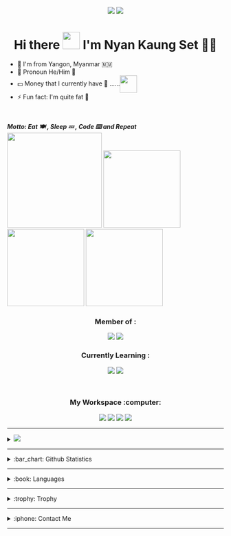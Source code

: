 <p align='center'><img src="https://hits.seeyoufarm.com/api/count/incr/badge.svg?url=https%3A%2F%2Fgithub.com%2FNyanKaungSet1212%2Fhit-counter"> <img src="https://wakatime.com/badge/user/bc330e1d-04b3-4516-bfb4-2b28f0dabda9.svg">
</p>

<h1 align='center'>
  Hi there <img src="https://user-images.githubusercontent.com/1303154/88677602-1635ba80-d120-11ea-84d8-d263ba5fc3c0.gif" width=40px> I'm Nyan Kaung Set 👨‍💻
</h1>

- :round_pushpin: I'm from Yangon, Myanmar :myanmar:
- :eyes: Pronoun He/Him :boy:
- :dollar: Money that I currently have :egg: ......<img src="https://c.tenor.com/Y5Gr8bnIOf0AAAAC/eye-roll-emoji.gif" align=center width=40px>
- :zap: Fun fact: I'm quite fat :rofl:
<br>

***Motto: Eat :plate_with_cutlery: , Sleep :zzz: , Code :keyboard: and Repeat***
<img src="https://c.tenor.com/6LS4ojqB4_UAAAAM/incredibles2-dash-parr.gif" width=220px> <img src="https://c.tenor.com/0QyZLiiDasAAAAAC/sleep-sleeping-time.gif" height=179px> <img src="https://c.tenor.com/flflC6GFzO8AAAAM/sultan-alrefaei-programmer.gif" height=179px> <img src="https://c.tenor.com/Dr_w8whfTlsAAAAM/refresh-repeat-refresh.gif" height=179px>
<br>

 <h3 align='center'>Member of :</h3>
 <p align='center'>
 <a href="https://cooldevs.netlify.app"><img src="https://img.shields.io/badge/cooldevs-000000?style=for-the-badge&logo=cooldevs&logoColor=white"></a>
 <a href="https://github.com/Programmer-sClass"><img src="https://img.shields.io/badge/ProgrammersClass-000000?style=for-the-badge&logo=Programmer-sClass&logoColor=white"></a>
<br>
 <h3 align='center'>Currently Learning : </h3>
<p align='center'> <img src="https://img.shields.io/badge/JavaScript-323330?style=for-the-badge&logo=javascript&logoColor=F7DF1E"> <img src="https://img.shields.io/badge/bootstrap-7952B3?style=for-the-badge&logo=bootstrap&logoColor=white"></p>
<br>

<h3 align='center'>My Workspace :computer:</h3>
<p align='center'><img src="https://img.shields.io/badge/Windows-0078D6?style=for-the-badge&logo=windows&logoColor=white"> <img src="https://img.shields.io/badge/hp%20laptop-0096D6?style=for-the-badge&logo=hp&logoColor=white"> <img src="https://img.shields.io/badge/Intel%20Core_i5_10th-0071C5?style=for-the-badge&logo=intel&logoColor=white"> <img src="https://img.shields.io/badge/Visual_Studio_Code-0078D4?style=for-the-badge&logo=visual%20studio%20code&logoColor=white"></p>

<hr>
<details>
  <summary><img src="https://img.shields.io/badge/WakaTime-000000?style=for-the-badge&logo=WakaTime&logoColor=white"></summary><br>
  <p align=center>
    <img src="https://wakatime.com/share/@bc330e1d-04b3-4516-bfb4-2b28f0dabda9/009f4359-9e4d-4581-b276-6eb0a777493b.png" width=300px>
  </p>
</details>
<hr>

<details>
  <summary>:bar_chart: Github Statistics</summary><br>
  <p align=center>
    <img src="https://github-profile-summary-cards.vercel.app/api/cards/profile-details?username=NyanKaungSet&theme=vue"><br>
    <!--img src="https://github-readme-stats.vercel.app/api/top-langs/?username=NyanKaungSet&layout=compact&theme=highcontrast"><br-->
    <img src="https://github-readme-stats.vercel.app/api?username=NyanKaungSet&show_icons=true&count_private=true&theme=highcontrast">
    <img src="https://github-readme-streak-stats.herokuapp.com/?user=NyanKaungSet&theme=highcontrast">
  </p>
</details>
<hr>

<details>
  <summary>:book: Languages</summary><br>
  <p align='center'>
   <img src="https://img.shields.io/badge/html5-E34F26?style=for-the-badge&logo=html5&logoColor=white"> <img src="https://img.shields.io/badge/css3-1572B6?style=for-the-badge&logo=css3&logoColor=white"> <img src="https://img.shields.io/badge/JavaScript-323330?style=for-the-badge&logo=javascript&logoColor=F7DF1E"> <img src="https://img.shields.io/badge/markdown-000000?style=for-the-badge&logo=markdown&logoColor=white"> <img src="https://img.shields.io/badge/bootstrap-7952B3?style=for-the-badge&logo=bootstrap&logoColor=white">
  </p>
</details>
<hr>

<details>
  <summary>:trophy: Trophy</summary><br>
  <p align='center'>
   <img src="https://github-profile-trophy.vercel.app/?username=NyanKaungSet">
  </p>
</details>
<hr>

<details>
  <summary>:iphone: Contact Me</summary><br>
  <p align='center'>
    <a href="https://discord.com/users/908203066518564864/"><img src="https://img.shields.io/badge/discord-5865F2?style=for-the-badge&logo=discord&logoColor=white"></a> <a href="https://t.me/NyanKaungSet"> <img src="https://img.shields.io/badge/telegram-26A5E4?style=for-the-badge&logo=telegram&logoColor=white"></a>
  </p>
</details>
<hr>

<!-- 68/128 -->
<!-- 68/1024 -->
<!-- 11 in total, 1 private, 1 archive -->
